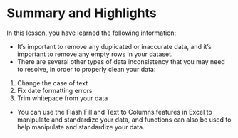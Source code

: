 # Summary and Highlights

In this lesson, you have learned the following information:

- It’s important to remove any duplicated or inaccurate data, and it’s important to remove any empty rows in your dataset.
- There are several other types of data inconsistency that you may need to resolve, in order to properly clean your data:
1. Change the case of text
2. Fix date formatting errors
3. Trim whitepace from your data
- You can use the Flash Fill and Text to Columns features in Excel to manipulate and standardize your data, and functions can also be used to help manipulate and standardize your data.